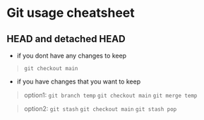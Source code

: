 #   Git usage cheatsheet    #
##  HEAD and detached HEAD  ##
-   if you dont have any changes to keep
>   `git checkout main`

-   if you have changes that you want to keep
>   option1:
`git branch temp`
`git checkout main`
`git merge temp`

>   option2:
`git stash`
`git checkout main`
`git stash pop`
